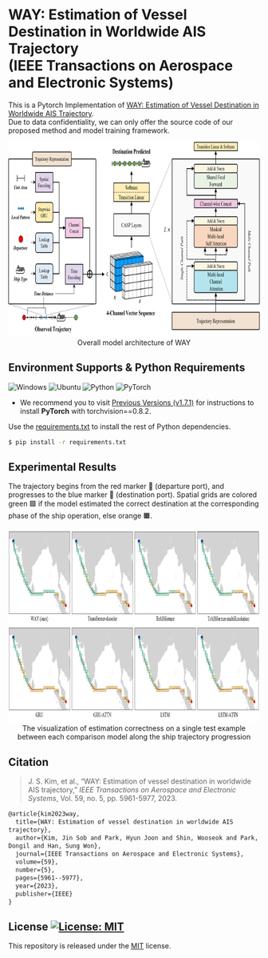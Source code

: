 # WAY: Estimation of Vessel Destination in Worldwide AIS Trajectory</br>(IEEE Transactions on Aerospace and Electronic Systems) 
This is a Pytorch Implementation of [WAY: Estimation of Vessel Destination in Worldwide AIS Trajectory](https://ieeexplore.ieee.org/document/10107762).  
Due to data confidentiality, we can only offer the source code of our proposed method and model training framework.

<p align="center">
<img src="/fig/Fig-Model_Overview.png" width="800" height="390">   
  <br>Overall model architecture of WAY
</p>

## Environment Supports & Python Requirements
![Windows](https://img.shields.io/badge/Windows-10&11-%230079d5?style=for-the-badge&logo=windows&logoColor=white)
![Ubuntu](https://img.shields.io/badge/Ubuntu-18.04+-E95420?style=for-the-badge&logo=ubuntu&logoColor=E95420)
![Python](https://img.shields.io/badge/Python-3.8.8-3670A0?style=for-the-badge&logo=python&logoColor=ffdd54)
![PyTorch](https://img.shields.io/badge/PyTorch-1.7.1-%23EE4C2C?style=for-the-badge&logo=PyTorch&logoColor=%23EE4C2C)   
* We recommend you to visit [Previous Versions (v1.7.1)](https://pytorch.org/get-started/previous-versions/#v171) for instructions to install **PyTorch** with torchvision==0.8.2.

Use the [requirements.txt](/requirements.txt) to install the rest of Python dependencies.   
```bash
$ pip install -r requirements.txt
```

## Experimental Results
The trajectory begins from the red marker 🔴 (departure port), and progresses to the blue marker 🔵 (destination port).
Spatial grids are colored green 🟩 if the model estimated the correct destination at the corresponding phase of the ship operation, else orange 🟧.
<p align="center">
<img src="/fig/Fig-model_estimation_example.png" width="900" height="385">   
  <br>The visualization of estimation correctness on a single test example between each comparison model along the ship trajectory progression
</p>

## Citation
> J. S. Kim, et al., “WAY: Estimation of vessel destination in worldwide AIS trajectory,” _IEEE Transactions on Aerospace and Electronic Systems_, Vol. 59, no. 5, pp. 5961-5977, 2023.
```
@article{kim2023way,
  title={WAY: Estimation of vessel destination in worldwide AIS trajectory},
  author={Kim, Jin Sob and Park, Hyun Joon and Shin, Wooseok and Park, Dongil and Han, Sung Won},
  journal={IEEE Transactions on Aerospace and Electronic Systems},
  volume={59},
  number={5},
  pages={5961--5977},
  year={2023},
  publisher={IEEE}
}
```

## License [![License: MIT](https://img.shields.io/badge/License-MIT-yellow.svg)](https://opensource.org/licenses/MIT)
This repository is released under the [MIT](https://choosealicense.com/licenses/mit/) license.
